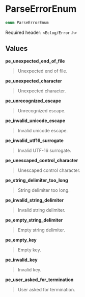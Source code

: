 # ParseErrorEnum

```c++
enum ParseErrorEnum
```

Required header: `<Eclog/Error.h>`

## Values

**pe_unexpected_end_of_file**

> Unexpected end of file.

**pe_unexpected_character**

> Unexpected character.

**pe_unrecognized_escape**

> Unrecognized escape.

**pe_invalid_unicode_escape**

> Invalid unicode escape.

**pe_invalid_utf16_surrogate**

> Invalid UTF-16 surrogate.

**pe_unescaped_control_character**

> Unescaped control character.

**pe_string_delimiter_too_long**

> String delimiter too long.

**pe_invalid_string_delimiter**

> Invalid string delimiter.

**pe_empty_string_delimiter**

> Empty string delimiter.

**pe_empty_key**

> Empty key.

**pe_invalid_key**

> Invalid key.

**pe_user_asked_for_termination**

> User asked for termination.

